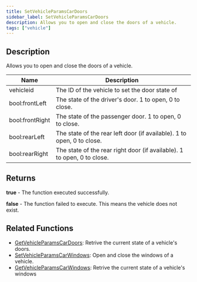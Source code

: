 ```yaml
---
title: SetVehicleParamsCarDoors
sidebar_label: SetVehicleParamsCarDoors
description: Allows you to open and close the doors of a vehicle.
tags: ["vehicle"]
---
```


<VersionWarn version='SA-MP 0.3.7' />

## Description

Allows you to open and close the doors of a vehicle.

| Name            | Description                                                             |
| --------------- | ----------------------------------------------------------------------- |
| vehicleid       | The ID of the vehicle to set the door state of                          |
| bool:frontLeft  | The state of the driver's door. 1 to open, 0 to close.                  |
| bool:frontRight | The state of the passenger door. 1 to open, 0 to close.                 |
| bool:rearLeft   | The state of the rear left door (if available). 1 to open, 0 to close.  |
| bool:rearRight  | The state of the rear right door (if available). 1 to open, 0 to close. |

## Returns

**true** - The function executed successfully.

**false** - The function failed to execute. This means the vehicle does not exist.

## Related Functions

- [GetVehicleParamsCarDoors](GetVehicleParamsCarDoors): Retrive the current state of a vehicle's doors.
- [SetVehicleParamsCarWindows](SetVehicleParamsCarWindows): Open and close the windows of a vehicle.
- [GetVehicleParamsCarWindows](GetVehicleParamsCarWindows): Retrive the current state of a vehicle's windows
